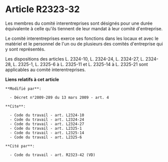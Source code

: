 # Article R2323-32

Les membres du comité interentreprises sont désignés pour une durée équivalente à celle qu'ils tiennent de leur mandat à leur
comité d'entreprise. 

Le comité interentreprises exerce ses fonctions dans les locaux et avec le matériel et le personnel de l'un ou de plusieurs
des comités d'entreprise qui y sont représentés. 

Les dispositions des articles L. 2324-10, L. 2324-24, L. 2324-27, L. 2324-28, L. 2325-1, L. 2325-6 à L. 2325-11 et L. 2325-14
à L. 2325-21 sont applicables au comité interentreprises.

**Liens relatifs à cet article**

	**Modifié par**:

	  - Décret n°2009-289 du 13 mars 2009 - art. 4

	**Cite**:

	  - Code du travail - art. L2324-10
	  - Code du travail - art. L2324-24
	  - Code du travail - art. L2324-27
	  - Code du travail - art. L2325-1
	  - Code du travail - art. L2325-14
	  - Code du travail - art. L2325-6

	**Cité par**:

	  - Code du travail - art. R2323-42 (VD)
